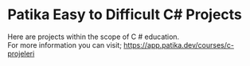 # Patika Easy to Difficult C# Projects
Here are projects within the scope of C # education.
<br>
For more information you can visit; https://app.patika.dev/courses/c-projeleri




